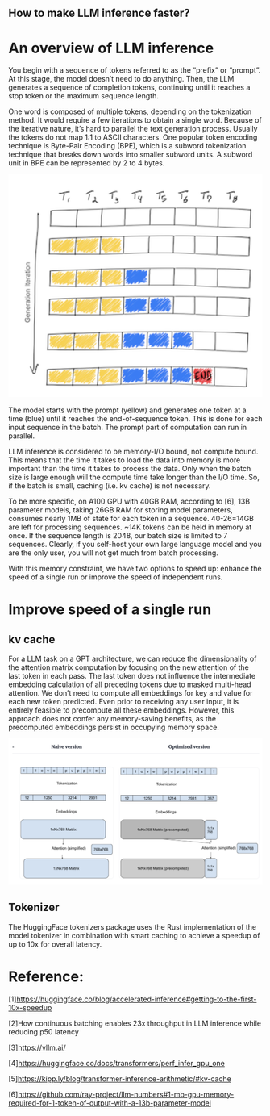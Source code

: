 ## How to make LLM inference faster?

# An overview of LLM inference

You begin with a sequence of tokens referred to as the “prefix” or “prompt”.  At this stage, the model doesn’t need to do anything. Then, the LLM generates a sequence of completion tokens, continuing until it reaches a stop token or the maximum sequence length.

One word is composed of multiple tokens, depending on the tokenization method. It would require a few iterations to obtain a single word. Because of the iterative nature, it’s hard to parallel the text generation process. Usually the tokens do not map 1:1 to ASCII characters. One popular token encoding technique is Byte-Pair Encoding (BPE), which is a subword tokenization technique that breaks down words into smaller subword units. A subword unit in BPE can be represented by 2 to 4 bytes.


![Simplified LLM inference.](/images/2208/llm_inference.png "image_tooltip")


The model starts with the prompt (yellow) and generates one token at a time (blue) until it reaches the end-of-sequence token. This is done for each input sequence in the batch. The prompt part of computation can run in parallel.

LLM inference is considered to be memory-I/O bound, not compute bound. This means that the time it takes to load the data into memory is more important than the time it takes to process the data. Only when the batch size is large enough will the compute time take longer than the I/O time. So, if the batch is small, caching (i.e. kv cache) is not necessary.

To be more specific, on A100 GPU with 40GB RAM, according to [6], 13B parameter models, taking 26GB RAM for storing model parameters, consumes nearly 1MB of state for each token in a sequence.  40-26=14GB are left for processing sequences. ~14K tokens can be held in memory at once. If the sequence length is 2048, our batch size is limited to 7 sequences. Clearly, if you self-host your own large language model and you are the only user, you will not get much from batch processing.

With this memory constraint, we have two options to speed up: enhance the speed of a single run or improve the speed of independent runs.


# Improve speed of a single run


## kv cache

For a LLM task on a GPT architecture, we can reduce the dimensionality of the attention matrix computation by focusing on the new attention of the last token in each pass. The last token does not influence the intermediate embedding calculation of all preceding tokens due to masked multi-head attention. We don’t need to compute all embeddings for key and value for each new token predicted. Even prior to receiving any user input, it is entirely feasible to precompute all these embeddings. However, this approach does not confer any memory-saving benefits, as the precomputed embeddings persist in occupying memory space.


![Simplified LLM inference.](/images/2208/precompute.png "image_tooltip")


## Tokenizer

The HuggingFace tokenizers package uses the Rust implementation of the model tokenizer in combination with smart caching to achieve a speedup of up to 10x for overall latency.

# Reference:

[1]https://huggingface.co/blog/accelerated-inference#getting-to-the-first-10x-speedup

[2]How continuous batching enables 23x throughput in LLM inference while reducing p50 latency

[3]https://vllm.ai/

[4]https://huggingface.co/docs/transformers/perf_infer_gpu_one

[5]https://kipp.ly/blog/transformer-inference-arithmetic/#kv-cache

[6]https://github.com/ray-project/llm-numbers#1-mb-gpu-memory-required-for-1-token-of-output-with-a-13b-parameter-model